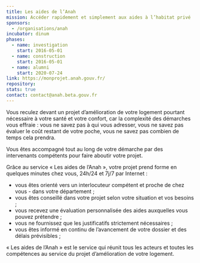```yaml
---
title: Les aides de l’Anah
mission: Accéder rapidement et simplement aux aides à l’habitat privé
sponsors:
  - /organisations/anah
incubator: dinum
phases:
  - name: investigation
    start: 2016-05-01
  - name: construction
    start: 2016-05-01
  - name: alumni
    start: 2020-07-24
link: https://monprojet.anah.gouv.fr/
repository: 
stats: true
contact: contact@anah.beta.gouv.fr
---
```


Vous reculez devant un projet d’amélioration de votre logement pourtant nécessaire à votre santé et votre confort, car la complexité des démarches vous effraie : vous ne savez pas à qui vous adresser, vous ne savez pas évaluer le coût restant de votre poche, vous ne savez pas combien de temps cela prendra.

Vous êtes accompagné tout au long de votre démarche par des intervenants compétents pour faire aboutir votre projet.

Grâce au service « Les aides de l’Anah », votre projet prend forme en quelques minutes chez vous, 24h/24 et 7j/7 par Internet :

- vous êtes orienté vers un interlocuteur compétent et proche de chez vous - dans votre département ;
- vous êtes conseillé dans votre projet selon votre situation et vos besoins ;
- vous recevez une évaluation personnalisée des aides auxquelles vous pouvez prétendre ;
- vous ne fournissez que les justificatifs strictement nécessaires ;
- vous êtes informé en continu de l’avancement de votre dossier et des délais prévisibles ;

« Les aides de l’Anah » est le service qui réunit tous les acteurs et toutes les compétences au service du projet d’amélioration de votre logement.
